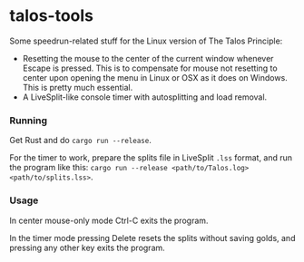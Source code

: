 # talos-tools

Some speedrun-related stuff for the Linux version of The Talos Principle:

- Resetting the mouse to the center of the current window whenever Escape is pressed. This is to compensate for mouse not resetting to center upon opening the menu in Linux or OSX as it does on Windows. This is pretty much essential.
- A LiveSplit-like console timer with autosplitting and load removal.

### Running
Get Rust and do `cargo run --release`.

For the timer to work, prepare the splits file in LiveSplit `.lss` format, and run the program like this: `cargo run --release <path/to/Talos.log> <path/to/splits.lss>`.

### Usage
In center mouse-only mode Ctrl-C exits the program.

In the timer mode pressing Delete resets the splits without saving golds, and pressing any other key exits the program.
